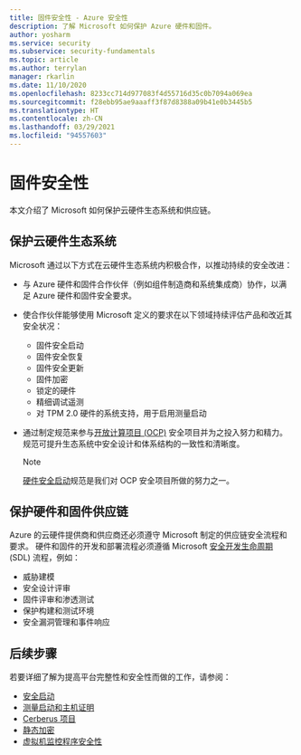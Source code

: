 ```yaml
---
title: 固件安全性 - Azure 安全性
description: 了解 Microsoft 如何保护 Azure 硬件和固件。
author: yosharm
ms.service: security
ms.subservice: security-fundamentals
ms.topic: article
ms.author: terrylan
manager: rkarlin
ms.date: 11/10/2020
ms.openlocfilehash: 8233cc714d977083f4d55716d35c0b7094a069ea
ms.sourcegitcommit: f28ebb95ae9aaaff3f87d8388a09b41e0b3445b5
ms.translationtype: HT
ms.contentlocale: zh-CN
ms.lasthandoff: 03/29/2021
ms.locfileid: "94557603"
---
```

# <a name="firmware-security"></a>固件安全性
本文介绍了 Microsoft 如何保护云硬件生态系统和供应链。

## <a name="securing-the-cloud-hardware-ecosystem"></a>保护云硬件生态系统
Microsoft 通过以下方式在云硬件生态系统内积极合作，以推动持续的安全改进：

- 与 Azure 硬件和固件合作伙伴（例如组件制造商和系统集成商）协作，以满足 Azure 硬件和固件安全要求。

- 使合作伙伴能够使用 Microsoft 定义的要求在以下领域持续评估产品和改近其安全状况：

  - 固件安全启动
  - 固件安全恢复
  - 固件安全更新
  - 固件加密
  - 锁定的硬件
  - 精细调试遥测
  - 对 TPM 2.0 硬件的系统支持，用于启用测量启动

- 通过制定规范来参与[开放计算项目 (OCP)](https://www.opencompute.org/wiki/Security) 安全项目并为之投入努力和精力。 规范可提升生态系统中安全设计和体系结构的一致性和清晰度。

   > [!NOTE]
   > [硬件安全启动](https://docs.google.com/document/d/1Se1Dd-raIZhl_xV3MnECeuu_I0nF-keg4kqXyK4k4Wc/edit#heading=h.5z2d7x9gbhk0)规范是我们对 OCP 安全项目所做的努力之一。

## <a name="securing-hardware-and-firmware-supply-chains"></a>保护硬件和固件供应链
Azure 的云硬件提供商和供应商还必须遵守 Microsoft 制定的供应链安全流程和要求。 硬件和固件的开发和部署流程必须遵循 Microsoft [安全开发生命周期](https://www.microsoft.com/securityengineering/sdl) (SDL) 流程，例如：

- 威胁建模
- 安全设计评审
- 固件评审和渗透测试
- 保护构建和测试环境
- 安全漏洞管理和事件响应

## <a name="next-steps"></a>后续步骤
若要详细了解为提高平台完整性和安全性而做的工作，请参阅：

- [安全启动](secure-boot.md)
- [测量启动和主机证明](measured-boot-host-attestation.md)
- [Cerberus 项目](project-cerberus.md)
- [静态加密](encryption-atrest.md)
- [虚拟机监控程序安全性](hypervisor.md)